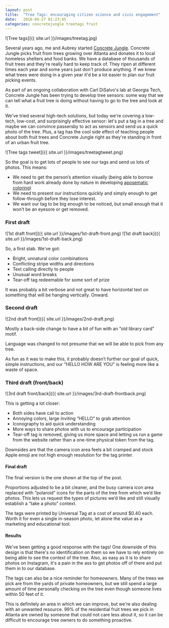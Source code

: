 ```yaml
---
layout: post
title:  "Tree Tags: encouraging citizen science and civic engagement"
date:   2016-04-27 01:23:45
categories: concretejungle treetags fruit
---
```


![Tree tags]({{ site.url }}/images/treetag.jpg)

Several years ago, me and Aubrey started [Concrete Jungle](//www.concrete-jungle.org). Concrete Jungle picks fruit from trees growing over Atlanta and donates it to local homeless shelters and food banks. We have a database of thousands of fruit trees and they're really hard to keep track of. They ripen at different times each year and some years just don't produce anything. If we knew what trees were doing in a given year it'd be a lot easier to plan our fruit picking events.

As part of an ongoing collaboration with Carl DiSalvo's lab at Georgia Tech, Concrete Jungle has been trying to develop tree sensors: some way that we can tell what a fruit tree is doing without having to go to the tree and look at it.

We've tried several high-tech solutions, but today we're covering a low-tech, low-cost, and surprisingly effective sensor: let's put a tag in a tree and maybe we can convince passersby to act as sensors and send us a quick photo of the tree. Plus, a tag has the cool side effect of teaching people about both fruit trees and Concrete Jungle right as they're standing in front of an urban fruit tree.

![Tree tags tweet]({{ site.url }}/images/treetagtweet.png)

So the goal is to get lots of people to see our tags and send us lots of photos. This means:

* We need to get the person’s attention visually (being able to borrow from hard work already done by nature in developing  [aposematic coloring](https://en.wikipedia.org/wiki/Aposematism))
* We need to present our instructions quickly and simply enough to get follow-through before they lose interest.
* We want our tag to be big enough to be noticed, but small enough that it won’t be an eyesore or get removed.

### First draft

![1st draft front]({{ site.url }}/images/1st-draft-front.png)
![1st draft back]({{ site.url }}/images/1st-draft-back.png)

So, a first stab. We've got:

* Bright, unnatural color combinations
* Conflicting stripe widths and directions
* Text calling directly to people
* Unusual word breaks
* Tear-off tag redeemable for some sort of prize

It was probably a bit verbose and not great to have horizontal text on something that will be hanging vertically. Onward.

### Second draft

![2nd draft front]({{ site.url }}/images/2nd-draft.png)

Mostly a back-side change to have a bit of fun with an “old library card” motif.

Language was changed to not presume that we will be able to pick from any tree.

As fun as it was to make this, it probably doesn’t further our goal of quick, simple instructions, and our “HELLO HOW ARE YOU” is feeling more like a waste of space.

### Third draft (front/back)

![3rd draft front/back]({{ site.url }}/images/3rd-draft-frontback.png)

This is getting a lot closer:

* Both sides have call to action
* Annoying colors, large inviting “HELLO” to grab attention
* Iconography to aid quick understanding
* More ways to share photos with us to encourage participation
* Tear-off tag is removed, giving us more space and letting us run a game from the website rather than a one-time physical token from the tag.

Downsides are that the camera icon area feels a bit cramped and stock Apple emoji are not high enough resolution for the tag printer.

#### Final draft

The final version is the one shown at the top of the post.

Proportions adjusted to be a bit cleaner, and the busy camera icon area replaced with “polaroid” icons for the parts of the tree from which we’d like photos. This lets us request the types of pictures we’d like and still visually establish a “take a photo” context.

The tags were printed by Universal Tag at a cost of around $0.40 each. Worth it for even a single in-season photo, let alone the value as a marketing and educational tool.

#### Results

We've been getting a good response with the tags! One downside of this design is that there's no identification on them so we have to rely entirely on being able to see the context of the tree. Also, as easy as it is to share photos on Instagram, it's a pain in the ass to get photos off of there and put them in to our database.

The tags can also be a nice reminder for homeowners. Many of the trees we pick are from the yards of private homeowners, but we still spend a large amount of time personally checking on the tree even though someone lives within 50 feet of it.

This is definitely an area in which we can improve, but we're also dealing with an unwanted resource. 99% of the residential fruit trees we pick in Atlanta are owned by someone that could not care less about it, so it can be difficult to encourage tree owners to do something proactive.
